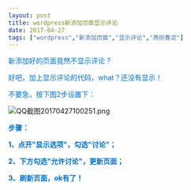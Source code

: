 ```yaml
---
layout: post
title: wordpress新添加页面显示评论
date: 2017-04-27
tags: ["wordpress","新添加页面","显示评论","燕衔春泥"]
---
```


<!-- build time:Sat Jun 23 2018 12:05:15 GMT+0800 (中国标准时间) -->

<span style="color:#0070c0">新添加好的页面竟然不显示评论？</span>

<span style="color:#0070c0">好吧，加上显示评论的代码，what？还没有显示！  
</span>

<span style="color:#0070c0">不要急，按下图2步设置下：</span>

![QQ截图20170427100251.png](http://image.bmqy.net/uploads/2017/04/201704271493258710151138.png "201704271493258710151138.png")

**<span style="color:#0070c0">步骤：</span>**

**<span style="color:#0070c0">1、点开"显示选项"，勾选"讨论"；</span>**

**<span style="color:#0070c0">2、下方勾选"允许讨论"，更新页面；</span>**

**<span style="color:#0070c0">3、刷新页面，ok有了！</span>**
<!-- rebuild by neat -->